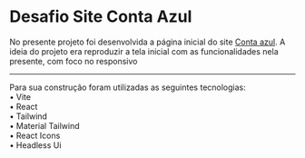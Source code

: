 # Desafio Site Conta Azul
No presente projeto foi desenvolvida a página inicial do site [Conta azul](https://ca.contaazul.com/).
A ideia do projeto era reproduzir a tela inicial com as funcionalidades nela presente, com foco no responsivo

--------

Para sua construção foram utilizadas as seguintes tecnologias:<br>
• Vite<br>
• React<br>
• Tailwind<br>
    • Material Tailwind<br>
• React Icons<br>
• Headless Ui  
